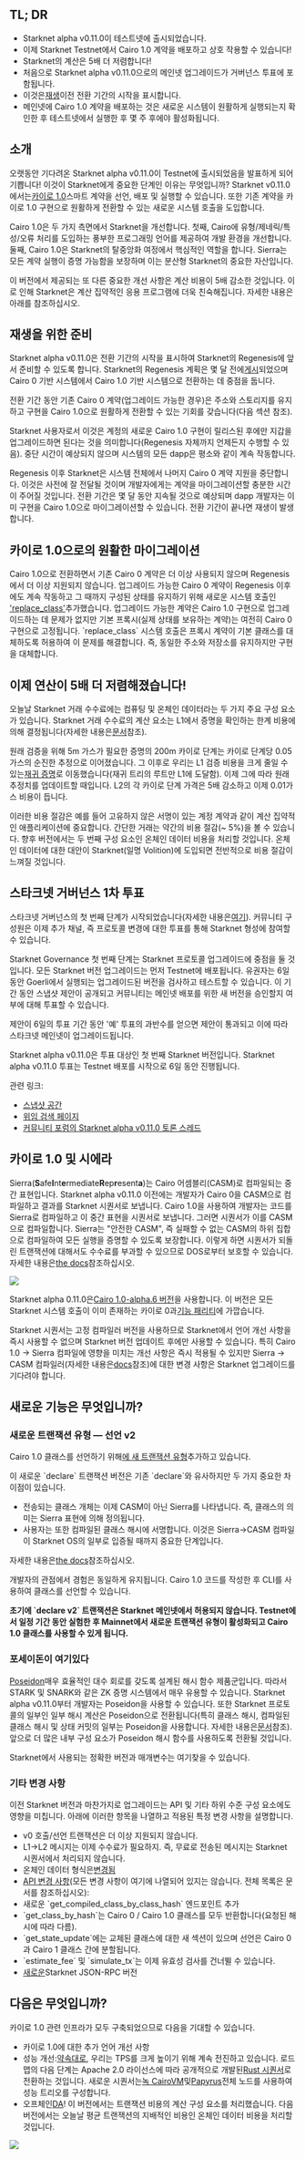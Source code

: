 ## TL; DR

* Starknet alpha v0.11.0이 테스트넷에 출시되었습니다.
* 이제 Starknet Testnet에서 Cairo 1.0 계약을 배포하고 상호 작용할 수 있습니다!
* Starknet의 계산은 5배 더 저렴합니다!
* 처음으로 Starknet alpha v0.11.0으로의 메인넷 업그레이드가 거버넌스 투표에 포함됩니다.
* 이것은[재생](https://medium.com/starkware/starknet-regenesis-the-plan-bd0219843ef4)이전 전환 기간의 시작을 표시합니다.
* 메인넷에 Cairo 1.0 계약을 배포하는 것은 새로운 시스템이 원활하게 실행되는지 확인한 후 테스트넷에서 실행한 후 몇 주 후에야 활성화됩니다.

## 소개

오랫동안 기다려온 Starknet alpha v0.11.0이 Testnet에 출시되었음을 발표하게 되어 기쁩니다! 이것이 Starknet에게 중요한 단계인 이유는 무엇입니까? Starknet v0.11.0에서는[카이로 1.0](https://medium.com/starkware/cairo-1-0-is-here-7e1ac8377038)스마트 계약을 선언, 배포 및 실행할 수 있습니다. 또한 기존 계약을 카이로 1.0 구현으로 원활하게 전환할 수 있는 새로운 시스템 호출을 도입합니다.

Cairo 1.0은 두 가지 측면에서 Starknet을 개선합니다. 첫째, Cairo에 유형/제네릭/특성/오류 처리를 도입하는 풍부한 프로그래밍 언어를 제공하여 개발 환경을 개선합니다. 둘째, Cairo 1.0은 Starknet의 탈중앙화 여정에서 핵심적인 역할을 합니다. Sierra는 모든 계약 실행이 증명 가능함을 보장하며 이는 분산형 Starknet의 중요한 자산입니다.

이 버전에서 제공되는 또 다른 중요한 개선 사항은 계산 비용이 5배 감소한 것입니다. 이로 인해 Starknet은 계산 집약적인 응용 프로그램에 더욱 친숙해집니다. 자세한 내용은 아래를 참조하십시오.

## 재생을 위한 준비

Starknet alpha v0.11.0은 전환 기간의 시작을 표시하여 Starknet의 Regenesis에 앞서 준비할 수 있도록 합니다. Starknet의 Regenesis 계획은 몇 달 전에[게시](https://medium.com/starkware/starknet-regenesis-the-plan-bd0219843ef4)되었으며 Cairo 0 기반 시스템에서 Cairo 1.0 기반 시스템으로 전환하는 데 중점을 둡니다.

전환 기간 동안 기존 Cairo 0 계약(업그레이드 가능한 경우)은 주소와 스토리지를 유지하고 구현을 Cairo 1.0으로 원활하게 전환할 수 있는 기회를 갖습니다(다음 섹션 참조).

Starknet 사용자로서 이것은 계정의 새로운 Cairo 1.0 구현이 릴리스된 후에만 지갑을 업그레이드하면 된다는 것을 의미합니다(Regenesis 자체까지 언제든지 수행할 수 있음). 중단 시간이 예상되지 않으며 시스템의 모든 dapp은 평소와 같이 계속 작동합니다.

Regenesis 이후 Starknet은 시스템 전체에서 나머지 Cairo 0 계약 지원을 중단합니다. 이것은 사전에 잘 전달될 것이며 개발자에게는 계약을 마이그레이션할 충분한 시간이 주어질 것입니다. 전환 기간은 몇 달 동안 지속될 것으로 예상되며 dapp 개발자는 이미 구현을 Cairo 1.0으로 마이그레이션할 수 있습니다. 전환 기간이 끝나면 재생이 발생합니다.

## 카이로 1.0으로의 원활한 마이그레이션

Cairo 1.0으로 전환하면서 기존 Cairo 0 계약은 더 이상 사용되지 않으며 Regenesis에서 더 이상 지원되지 않습니다. 업그레이드 가능한 Cairo 0 계약이 Regenesis 이후에도 계속 작동하고 그 때까지 구성된 상태를 유지하기 위해 새로운 시스템 호출인 ['replace_class'](https://docs.starknet.io/documentation/starknet_versions/upcoming_versions/#replace_class_syscall)추가했습니다. 업그레이드 가능한 계약은 Cairo 1.0 구현으로 업그레이드하는 데 문제가 없지만 기본 프록시(실제 상태를 보유하는 계약)는 여전히 Cairo 0 구현으로 고정됩니다. \`replace_class\` 시스템 호출은 프록시 계약이 기본 클래스를 대체하도록 허용하여 이 문제를 해결합니다. 즉, 동일한 주소와 저장소를 유지하지만 구현을 대체합니다.

## 이제 연산이 5배 더 저렴해졌습니다!

오늘날 Starknet 거래 수수료에는 컴퓨팅 및 온체인 데이터라는 두 가지 주요 구성 요소가 있습니다. Starknet 거래 수수료의 계산 요소는 L1에서 증명을 확인하는 한계 비용에 의해 결정됩니다(자세한 내용은[문서](https://docs.starknet.io/documentation/architecture_and_concepts/Fees/fee-mechanism/)참조).

원래 검증을 위해 5m 가스가 필요한 증명의 200m 카이로 단계는 카이로 단계당 0.05 가스의 순진한 추정으로 이어졌습니다. 그 이후로 우리는 L1 검증 비용을 크게 줄일 수 있는[재귀 증명](https://medium.com/starkware/recursive-starks-78f8dd401025)로 이동했습니다(재귀 트리의 루트만 L1에 도달함). 이제 그에 따라 원래 추정치를 업데이트할 때입니다. L2의 각 카이로 단계 가격은 5배 감소하고 이제 0.01가스 비용이 듭니다.

이러한 비용 절감은 예를 들어 고유하지 않은 서명이 있는 계정 계약과 같이 계산 집약적인 애플리케이션에 중요합니다. 간단한 거래는 약간의 비용 절감(~ 5%)을 볼 수 있습니다. 향후 버전에서는 두 번째 구성 요소인 온체인 데이터 비용을 처리할 것입니다. 온체인 데이터에 대한 대안이 Starknet(일명 Volition)에 도입되면 전반적으로 비용 절감이 느껴질 것입니다.

## 스타크넷 거버넌스 1차 투표

스타크넷 거버넌스의 첫 번째 단계가 시작되었습니다(자세한 내용은[여기](https://medium.com/starknet-foundation/starknets-governance-first-phase-4614c7566f40)). 커뮤니티 구성원은 이제 추가 채널, 즉 프로토콜 변경에 대한 투표를 통해 Starknet 형성에 참여할 수 있습니다.

Starknet Governance 첫 번째 단계는 Starknet 프로토콜 업그레이드에 중점을 둘 것입니다. 모든 Starknet 버전 업그레이드는 먼저 Testnet에 배포됩니다. 유권자는 6일 동안 Goerli에서 실행되는 업그레이드된 버전을 검사하고 테스트할 수 있습니다. 이 기간 동안 스냅샷 제안이 공개되고 커뮤니티는 메인넷 배포를 위한 새 버전을 승인할지 여부에 대해 투표할 수 있습니다.

제안이 6일의 투표 기간 동안 '예' 투표의 과반수를 얻으면 제안이 통과되고 이에 따라 스타크넷 메인넷이 업그레이드됩니다.

Starknet alpha v0.11.0은 투표 대상인 첫 번째 Starknet 버전입니다. Starknet alpha v0.11.0 투표는 Testnet 배포를 시작으로 6일 동안 진행됩니다.

관련 링크:

* [스냅샷 공간](https://snapshot.org/#/starknet.eth/proposal/0x00889bc468509610e516e8602f00b21ca8c32466dd4f0140eca38becb7f40bef)
* [위임 검색 페이지](https://delegate.starknet.io/)
* [커뮤니티 포럼의 Starknet alpha v0.11.0 토론 스레드](https://community.starknet.io/t/proposal-starknet-alpha-v0-11-0/50334)

## 카이로 1.0 및 시에라

Sierra(**S**afe**I**nt**e**rmediate**R**ep**r**esent**a**)는 Cairo 어셈블리(CASM)로 컴파일되는 중간 표현입니다. Starknet alpha v0.11.0 이전에는 개발자가 Cairo 0을 CASM으로 컴파일하고 결과를 Starknet 시퀀서로 보냅니다. Cairo 1.0을 사용하여 개발자는 코드를 Sierra로 컴파일하고 이 중간 표현을 시퀀서로 보냅니다. 그러면 시퀀서가 이를 CASM으로 컴파일합니다. Sierra는 "안전한 CASM", 즉 실패할 수 없는 CASM의 하위 집합으로 컴파일하여 모든 실행을 증명할 수 있도록 보장합니다. 이렇게 하면 시퀀서가 되돌린 트랜잭션에 대해서도 수수료를 부과할 수 있으므로 DOS로부터 보호할 수 있습니다. 자세한 내용은[the docs](https://docs.starknet.io/documentation/architecture_and_concepts/Contracts/cairo-1-and-sierra/)참조하십시오.

![](https://miro.medium.com/v2/resize:fit:1400/0*KsAwaJTIsOuCsJIe)

Starknet alpha 0.11.0은[Cairo 1.0-alpha.6 버전](https://github.com/starkware-libs/cairo/releases/tag/v1.0.0-alpha.6)을 사용합니다. 이 버전은 모든 Starknet 시스템 호출이 이미 존재하는 카이로 0과[기능 패리티](https://github.com/starkware-libs/cairo/blob/main/docs/FEATURE_PARITY.md)에 가깝습니다.

Starknet 시퀀서는 고정 컴파일러 버전을 사용하므로 Starknet에서 언어 개선 사항을 즉시 사용할 수 없으며 Starknet 버전 업데이트 후에만 사용할 수 있습니다. 특히 Cairo 1.0 → Sierra 컴파일에 영향을 미치는 개선 사항은 즉시 적용될 수 있지만 Sierra → CASM 컴파일러(자세한 내용은[docs](https://docs.starknet.io/documentation/architecture_and_concepts/Contracts/cairo-1-and-sierra/)참조)에 대한 변경 사항은 Starknet 업그레이드를 기다려야 합니다.

## 새로운 기능은 무엇입니까?

### 새로운 트랜잭션 유형 — 선언 v2

Cairo 1.0 클래스를 선언하기 위해[에 새 트랜잭션 유형](https://docs.starknet.io/documentation/architecture_and_concepts/Blocks/transactions/#declare_v2_cairo_1_0)추가하고 있습니다.

이 새로운 \`declare\` 트랜잭션 버전은 기존 \`declare\`와 유사하지만 두 가지 중요한 차이점이 있습니다.

* 전송되는 클래스 개체는 이제 CASM이 아닌 Sierra를 나타냅니다. 즉, 클래스의 의미는 Sierra 표현에 의해 정의됩니다.
* 사용자는 또한 컴파일된 클래스 해시에 서명합니다. 이것은 Sierra→CASM 컴파일이 Starknet OS의 일부로 입증될 때까지 중요한 단계입니다.

자세한 내용은[the docs](https://docs.starknet.io/documentation/starknet_versions/upcoming_versions/#what_to_expect)참조하십시오.

개발자의 관점에서 경험은 동일하게 유지됩니다. Cairo 1.0 코드를 작성한 후 CLI를 사용하여 클래스를 선언할 수 있습니다.

**초기에 \`declare v2\` 트랜잭션은 Starknet 메인넷에서 허용되지 않습니다. Testnet에서 일정 기간 동안 실험한 후 Mainnet에서 새로운 트랜잭션 유형이 활성화되고 Cairo 1.0 클래스를 사용할 수 있게 됩니다.**

### 포세이돈이 여기있다

[Poseidon](https://www.poseidon-hash.info/)매우 효율적인 대수 회로를 갖도록 설계된 해시 함수 제품군입니다. 따라서 STARK 및 SNARK와 같은 ZK 증명 시스템에서 매우 유용할 수 있습니다. Starknet alpha v0.11.0부터 개발자는 Poseidon을 사용할 수 있습니다. 또한 Starknet 프로토콜의 일부인 일부 해시 계산은 Poseidon으로 전환됩니다(특히 클래스 해시, 컴파일된 클래스 해시 및 상태 커밋의 일부는 Poseidon을 사용합니다. 자세한 내용은[문서](https://docs.starknet.io/documentation/starknet_versions/upcoming_versions/#poseidon_hash)참조). 앞으로 더 많은 내부 구성 요소가 Poseidon 해시 함수를 사용하도록 전환될 것입니다.

Starknet에서 사용되는 정확한 버전과 매개변수는 여기[](https://docs.starknet.io/documentation/architecture_and_concepts/Hashing/hash-functions/#poseidon_hash)찾을 수 있습니다.

### 기타 변경 사항

이전 Starknet 버전과 마찬가지로 업그레이드는 API 및 기타 하위 수준 구성 요소에도 영향을 미칩니다. 아래에 이러한 항목을 나열하고 적용된 특정 변경 사항을 설명합니다.

* v0 호출/선언 트랜잭션은 더 이상 지원되지 않습니다.
* L1→L2 메시지는 이제 수수료가 필요하지[](https://docs.starknet.io/documentation/architecture_and_concepts/L1-L2_Communication/messaging-mechanism/#l1-l2_message_fees). 즉, 무료로 전송된 메시지는 Starknet 시퀀서에서 처리되지 않습니다.
* 온체인 데이터 형식은[변경됨](https://docs.starknet.io/documentation/architecture_and_concepts/Data_Availability/on-chain-data/#on_chain_data_post_v0_11_0)
* [API 변경 사항](https://docs.starknet.io/documentation/starknet_versions/upcoming_versions/#api_changes)(모든 변경 사항이 여기에 나열되어 있지는 않습니다. 전체 목록은 문서를 참조하십시오):
* 새로운 \`get_compiled_class_by_class_hash\` 엔드포인트 추가
* \`get_class_by_hash\`는 Cairo 0 / Cairo 1.0 클래스를 모두 반환합니다(요청된 해시에 따라 다름).
* \`get_state_update\`에는 교체된 클래스에 대한 새 섹션이 있으며 선언은 Cairo 0과 Cairo 1 클래스 간에 분할됩니다.
* \`estimate_fee\` 및 \`simulate_tx\`는 이제 유효성 검사를 건너뛸 수 있습니다.
* [새로운](https://github.com/starkware-libs/starknet-specs/releases/tag/v0.3.0-rc1)Starknet JSON-RPC 버전

## 다음은 무엇입니까?

카이로 1.0 관련 인프라가 모두 구축되었으므로 다음을 기대할 수 있습니다.

* 카이로 1.0에 대한 추가 언어 개선 사항
* 성능 개선:[약속대로](https://medium.com/starkware/starknet-performance-roadmap-bb7aae14c7de), 우리는 TPS를 크게 높이기 위해 계속 전진하고 있습니다. 로드맵의 다음 단계는 Apache 2.0 라이선스에 따라 공개적으로 개발된[Rust 시퀀서](https://github.com/starkware-libs/blockifier)로 전환하는 것입니다. 새로운 시퀀서는[녹 CairoVM](https://github.com/lambdaclass/cairo-rs)및[Papyrus](https://github.com/starkware-libs/papyrus)전체 노드를 사용하여 성능 트리오를 구성합니다.
* 오프체인[DA](https://docs.starknet.io/documentation/architecture_and_concepts/Data_Availability/on-chain-data/)! 이 버전에서는 트랜잭션 비용의 계산 구성 요소를 처리했습니다. 다음 버전에서는 오늘날 평균 트랜잭션의 지배적인 비용인 온체인 데이터 비용을 처리할 것입니다.

![](/assets/starknet-alpha-v0.11.0-diagram.png)